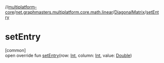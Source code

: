 //[multiplatform-core](../../../index.md)/[net.graphmasters.multiplatform.core.math.linear](../index.md)/[DiagonalMatrix](index.md)/[setEntry](set-entry.md)

# setEntry

[common]\
open override fun [setEntry](set-entry.md)(row: [Int](https://kotlinlang.org/api/latest/jvm/stdlib/kotlin/-int/index.html), column: [Int](https://kotlinlang.org/api/latest/jvm/stdlib/kotlin/-int/index.html), value: [Double](https://kotlinlang.org/api/latest/jvm/stdlib/kotlin/-double/index.html))

